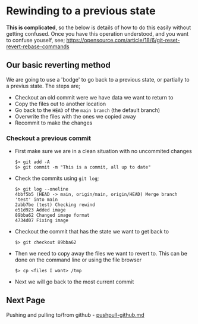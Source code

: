 # Rewinding to a previous state

**This is complicated**, so the below is details of how to do this easily without getting confused. Once you have this operation understood, and you want to confuse youself, see;
https://opensource.com/article/18/6/git-reset-revert-rebase-commands


## Our basic reverting method

We are going to use a 'bodge' to go back to a previous state, or partially to a previus state. The steps are;

* Checkout an old commit were we have data we want to return to
* Copy the files out to another location
* Go back to the `HEAD` of the `main branch` (the default branch)
* Overwrite the files with the ones we copied away
* Recommit to make the changes


### Checkout a previous commit

* First make sure we are in a clean situation with no uncommited changes
    ```shell
    $> git add -A
    $> git commit -m "This is a commit, all up to date"
    ```

* Check the commits using `git log`;
    ```shell
    $> git log --oneline
    4bbf5b5 (HEAD -> main, origin/main, origin/HEAD) Merge branch 'test' into main
    2abb7be (test) Checking rewind
    e51d923 Added image
    89bba62 Changed image format
    4734d07 Fixing image
    ```

* Checkout the commit that has the state we want to get back to
    ```shell
    $> git checkout 89bba62
    ```

* Then we need to copy away the files we want to revert to. This can be done on the command line or using the file browser
    ```shell
    $> cp <files I want> /tmp
    ```

* Next we will go back to the most current commit






## Next Page
Pushing and pulling to/from github - [pushpull-github.md](pushpull-github.md)
